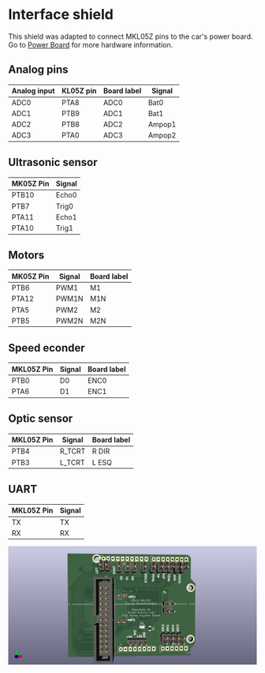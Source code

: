 # Interface shield

This shield was adapted to connect MKL05Z pins to the car's power board. Go to [Power Board](hhttps://github.com/xtarke/automated_buggy/tree/master/power_board) for more hardware information.


## Analog pins

| Analog input  | KL05Z pin  | Board label  | Signal |
| ------------- | -------- | ------------ | ------ |
| ADC0          | PTA8       |   ADC0       | Bat0   |
| ADC1          | PTB9       |   ADC1       | Bat1   |
| ADC2          | PTB8       |   ADC2       | Ampop1 |
| ADC3          | PTA0       |   ADC3       | Ampop2 |


## Ultrasonic sensor

| MK05Z Pin | Signal|
| ------- | ------|
| PTB10       | Echo0 |
| PTB7       | Trig0 |
| PTA11       | Echo1 |
| PTA10       | Trig1 |

## Motors

|MK05Z Pin | Signal|  Board label |
| ---------- | ------| ------------ |
| PTB6          | PWM1  |  M1          |
| PTA12          | PWM1N |  M1N         |
| PTA5         | PWM2  |  M2          |
| PTB5          | PWM2N |  M2N         |

## Speed econder

| MKL05Z Pin | Signal |  Board label |
| ----------- | ------ | ------------ |
| PTB0          | D0     | ENC0         |
| PTA6          | D1     | ENC1         |

## Optic sensor

| MKL05Z Pin | Signal | Board label |
| ----------- | ------ | ----------- |
| PTB4          | R_TCRT | R DIR       |
| PTB3        | L_TCRT | L ESQ       |

## UART

| MKL05Z Pin | Signal |
| ------- | ------ |
| TX      | TX     |
| RX      | RX     |

![Board](./veiculo_MKL05Z/veiculo_MKL05Z.png)
